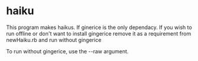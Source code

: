 # haiku
This program makes haikus.
If ginerice is the only dependacy.
If you wish to run offline or don't want to install gingerice remove it as a requirement from newHaiku.rb and run without gingerice

To run without gingerice, use the --raw argument.
